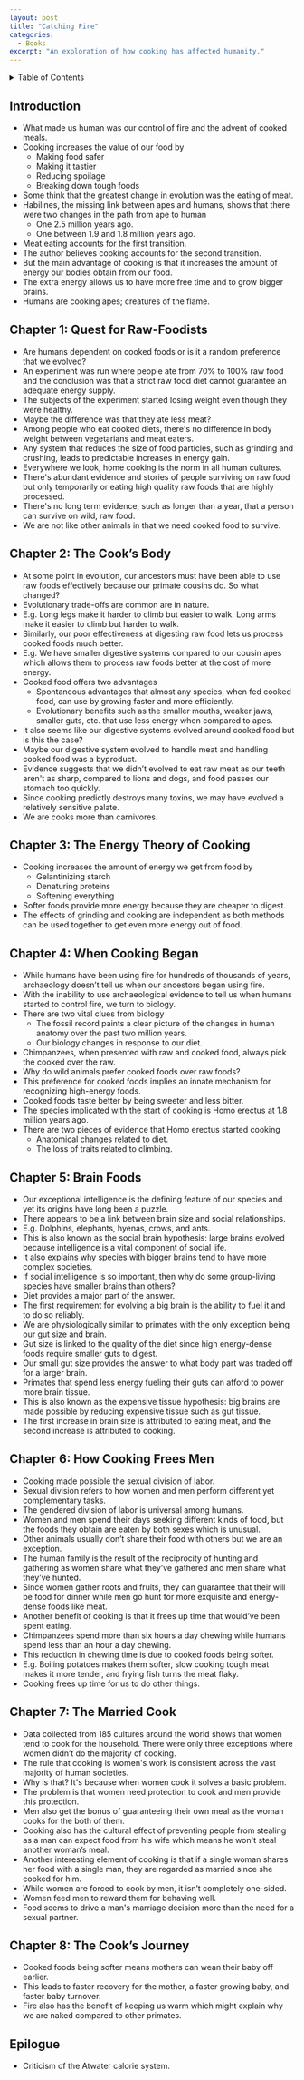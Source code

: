 ```yaml
---
layout: post
title: "Catching Fire"
categories:
  - Books
excerpt: "An exploration of how cooking has affected humanity."
---
```


<details>
<summary>Table of Contents</summary>
<div markdown="1">

- [Introduction](#introduction)
- [Chapter 1: Quest for Raw-Foodists](#chapter-1-quest-for-raw-foodists)
- [Chapter 2: The Cook’s Body](#chapter-2-the-cooks-body)
- [Chapter 3: The Energy Theory of Cooking](#chapter-3-the-energy-theory-of-cooking)
- [Chapter 4: When Cooking Began](#chapter-4-when-cooking-began)
- [Chapter 5: Brain Foods](#chapter-5-brain-foods)
- [Chapter 6: How Cooking Frees Men](#chapter-6-how-cooking-frees-men)
- [Chapter 7: The Married Cook](#chapter-7-the-married-cook)
- [Chapter 8: The Cook’s Journey](#chapter-8-the-cooks-journey)
- [Epilogue](#epilogue)

</div>
</details>

## Introduction

- What made us human was our control of fire and the advent of cooked meals.
- Cooking increases the value of our food by
  - Making food safer
  - Making it tastier
  - Reducing spoilage
  - Breaking down tough foods
- Some think that the greatest change in evolution was the eating of meat.
- Habilines, the missing link between apes and humans, shows that there were two changes in the path from ape to human
  - One 2.5 million years ago.
  - One between 1.9 and 1.8 million years ago.
- Meat eating accounts for the first transition.
- The author believes cooking accounts for the second transition.
- But the main advantage of cooking is that it increases the amount of energy our bodies obtain from our food.
- The extra energy allows us to have more free time and to grow bigger brains.
- Humans are cooking apes; creatures of the flame.

## Chapter 1: Quest for Raw-Foodists

- Are humans dependent on cooked foods or is it a random preference that we evolved?
- An experiment was run where people ate from 70% to 100% raw food and the conclusion was that a strict raw food diet cannot guarantee an adequate energy supply.
- The subjects of the experiment started losing weight even though they were healthy.
- Maybe the difference was that they ate less meat?
- Among people who eat cooked diets, there's no difference in body weight between vegetarians and meat eaters.
- Any system that reduces the size of food particles, such as grinding and crushing, leads to predictable increases in energy gain.
- Everywhere we look, home cooking is the norm in all human cultures.
- There's abundant evidence and stories of people surviving on raw food but only temporarily or eating high quality raw foods that are highly processed.
- There's no long term evidence, such as longer than a year, that a person can survive on wild, raw food.
- We are not like other animals in that we need cooked food to survive.

## Chapter 2: The Cook’s Body

- At some point in evolution, our ancestors must have been able to use raw foods effectively because our primate cousins do. So what changed?
- Evolutionary trade-offs are common are in nature.
- E.g. Long legs make it harder to climb but easier to walk. Long arms make it easier to climb but harder to walk.
- Similarly, our poor effectiveness at digesting raw food lets us process cooked foods much better.
- E.g. We have smaller digestive systems compared to our cousin apes which allows them to process raw foods better at the cost of more energy.
- Cooked food offers two advantages
  - Spontaneous advantages that almost any species, when fed cooked food, can use by growing faster and more efficiently.
  - Evolutionary benefits such as the smaller mouths, weaker jaws, smaller guts, etc. that use less energy when compared to apes.
- It also seems like our digestive systems evolved around cooked food but is this the case?
- Maybe our digestive system evolved to handle meat and handling cooked food was a byproduct.
- Evidence suggests that we didn’t evolved to eat raw meat as our teeth aren't as sharp, compared to lions and dogs, and food passes our stomach too quickly.
- Since cooking predictly destroys many toxins, we may have evolved a relatively sensitive palate.
- We are cooks more than carnivores.

## Chapter 3: The Energy Theory of Cooking

- Cooking increases the amount of energy we get from food by
  - Gelantinizing starch
  - Denaturing proteins
  - Softening everything
- Softer foods provide more energy because they are cheaper to digest.
- The effects of grinding and cooking are independent as both methods can be used together to get even more energy out of food.

## Chapter 4: When Cooking Began

- While humans have been using fire for hundreds of thousands of years, archaeology doesn’t tell us when our ancestors began using fire.
- With the inability to use archaeological evidence to tell us when humans started to control fire, we turn to biology.
- There are two vital clues from biology
  - The fossil record paints a clear picture of the changes in human anatomy over the past two million years.
  - Our biology changes in response to our diet.
- Chimpanzees, when presented with raw and cooked food, always pick the cooked over the raw.
- Why do wild animals prefer cooked foods over raw foods?
- This preference for cooked foods implies an innate mechanism for recognizing high-energy foods.
- Cooked foods taste better by being sweeter and less bitter.
- The species implicated with the start of cooking is Homo erectus at 1.8 million years ago.
- There are two pieces of evidence that Homo erectus started cooking
  - Anatomical changes related to diet.
  - The loss of traits related to climbing.

## Chapter 5: Brain Foods

- Our exceptional intelligence is the defining feature of our species and yet its origins have long been a puzzle.
- There appears to be a link between brain size and social relationships.
- E.g. Dolphins, elephants, hyenas, crows, and ants.
- This is also known as the social brain hypothesis: large brains evolved because intelligence is a vital component of social life.
- It also explains why species with bigger brains tend to have more complex societies.
- If social intelligence is so important, then why do some group-living species have smaller brains than others?
- Diet provides a major part of the answer.
- The first requirement for evolving a big brain is the ability to fuel it and to do so reliably.
- We are physiologically similar to primates with the only exception being our gut size and brain.
- Gut size is linked to the quality of the diet since high energy-dense foods require smaller guts to digest.
- Our small gut size provides the answer to what body part was traded off for a larger brain.
- Primates that spend less energy fueling their guts can afford to power more brain tissue.
- This is also known as the expensive tissue hypothesis: big brains are made possible by reducing expensive tissue such as gut tissue.
- The first increase in brain size is attributed to eating meat, and the second increase is attributed to cooking.

## Chapter 6: How Cooking Frees Men

- Cooking made possible the sexual division of labor.
- Sexual division refers to how women and men perform different yet complementary tasks.
- The gendered division of labor is universal among humans.
- Women and men spend their days seeking different kinds of food, but the foods they obtain are eaten by both sexes which is unusual.
- Other animals usually don’t share their food with others but we are an exception.
- The human family is the result of the reciprocity of hunting and gathering as women share what they’ve gathered and men share what they’ve hunted.
- Since women gather roots and fruits, they can guarantee that their will be food for dinner while  men go hunt for more exquisite and energy-dense foods like meat.
- Another benefit of cooking is that it frees up time that would’ve been spent eating.
- Chimpanzees spend more than six hours a day chewing while humans spend less than an hour a day chewing.
- This reduction in chewing time is due to cooked foods being softer.
- E.g. Boiling potatoes makes them softer, slow cooking tough meat makes it more tender, and frying fish turns the meat flaky.
- Cooking frees up time for us to do other things.

## Chapter 7: The Married Cook

- Data collected from 185 cultures around the world shows that women tend to cook for the household. There were only three exceptions where women didn’t do the majority of cooking.
- The rule that cooking is women's work is consistent across the vast majority of human societies.
- Why is that? It's because when women cook it solves a basic problem.
- The problem is that women need protection to cook and men provide this protection.
- Men also get the bonus of guaranteeing their own meal as the woman cooks for the both of them.
- Cooking also has the cultural effect of preventing people from stealing as a man can expect food from his wife which means he won't steal another woman’s meal.
- Another interesting element of cooking is that if a single woman shares her food with a single man, they are regarded as married since she cooked for him.
- While women are forced to cook by men, it isn’t completely one-sided.
- Women feed men to reward them for behaving well.
- Food seems to drive a man's marriage decision more than the need for a sexual partner.

## Chapter 8: The Cook’s Journey

- Cooked foods being softer means mothers can wean their baby off earlier.
- This leads to faster recovery for the mother, a faster growing baby, and faster baby turnover.
- Fire also has the benefit of keeping us warm which might explain why we are naked compared to other primates.

## Epilogue

- Criticism of the Atwater calorie system.

